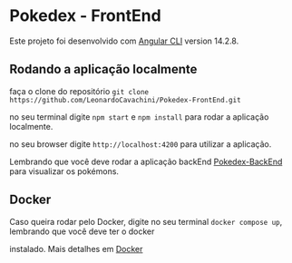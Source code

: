# Pokedex - FrontEnd

Este projeto foi desenvolvido com [Angular CLI](https://github.com/angular/angular-cli) version 14.2.8.

## Rodando a aplicação localmente

faça o clone do repositório `git clone https://github.com/LeonardoCavachini/Pokedex-FrontEnd.git`

no seu terminal digite `npm start` e `npm install` para rodar a aplicação localmente.

no seu browser digite `http://localhost:4200` para utilizar a aplicação.

Lembrando que você deve rodar a aplicação backEnd [Pokedex-BackEnd](https://github.com/LeonardoCavachini/Pokedex-BackEnd) para visualizar os pokémons.

## Docker

Caso queira rodar pelo Docker, digite no seu terminal `docker compose up`, lembrando que você deve ter o docker

instalado. Mais detalhes em [Docker](https://www.docker.com/)
